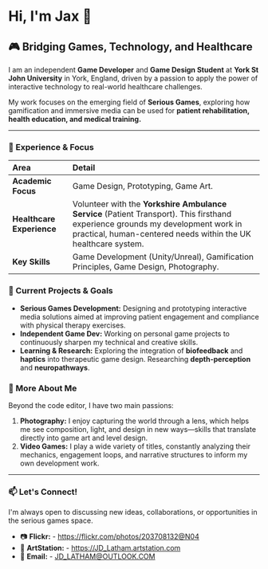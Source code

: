 # Hi, I'm Jax 👋

## 🎮 Bridging Games, Technology, and Healthcare

I am an independent **Game Developer** and **Game Design Student** at **York St John University** in York, England, driven by a passion to apply the power of interactive technology to real-world healthcare challenges.

My work focuses on the emerging field of **Serious Games**, exploring how gamification and immersive media can be used for **patient rehabilitation, health education, and medical training.**

---

### 🏥 Experience & Focus

| Area | Detail |
| :--- | :--- |
| **Academic Focus** | Game Design, Prototyping, Game Art. |
| **Healthcare Experience** | Volunteer with the **Yorkshire Ambulance Service** (Patient Transport). This firsthand experience grounds my development work in practical, human-centered needs within the UK healthcare system. |
| **Key Skills** | Game Development (Unity/Unreal), Gamification Principles, Game Design, Photography. |

### 🌱 Current Projects & Goals

* **Serious Games Development:** Designing and prototyping interactive media solutions aimed at improving patient engagement and compliance with physical therapy exercises.
* **Independent Game Dev:** Working on personal game projects to continuously sharpen my technical and creative skills.
* **Learning & Research:** Exploring the integration of **biofeedback** and **haptics** into therapeutic game design. Researching **depth-perception** and **neuropathways**.

### 📸 More About Me

Beyond the code editor, I have two main passions:

1.  **Photography:** I enjoy capturing the world through a lens, which helps me see composition, light, and design in new ways—skills that translate directly into game art and level design.
2.  **Video Games:** I play a wide variety of titles, constantly analyzing their mechanics, engagement loops, and narrative structures to inform my own development work.

---

### 📫 Let's Connect!

I'm always open to discussing new ideas, collaborations, or opportunities in the serious games space.

* 📷 **Flickr:** - https://flickr.com/photos/203708132@N04
* 🎨 **ArtStation:** - https://JD_Latham.artstation.com
* 📧 **Email:** - JD_LATHAM@OUTLOOK.COM
